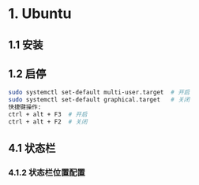 # 1. Ubuntu

## 1.1 安装

## 1.2 启停

```bash
sudo systemctl set-default multi-user.target  # 开启
sudo systemctl set-default graphical.target   # 关闭
快捷键操作:
ctrl + alt + F3  # 开启
ctrl + alt + F2  # 关闭
```

## 4.1 状态栏

### 4.1.2 状态栏位置配置

```bash

```

